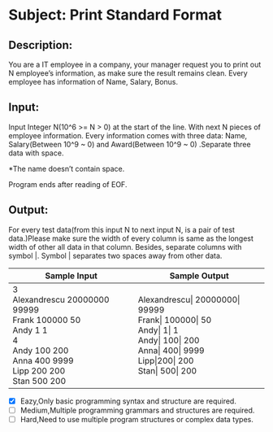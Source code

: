 # Subject: Print Standard Format
## Description:
You are a IT employee in a company, your manager request you to print out N employee’s information, as make sure the result remains clean. Every employee has information of Name, Salary, Bonus. 

## Input:
Input Integer N(10^6 >= N > 0) at the start of the line. With next N pieces of employee information. Every information comes with three data: Name, Salary(Between 10^9 ~ 0) and Award(Between 10^9 ~ 0) .Separate three data with space.

*The name doesn’t contain space.

Program ends after reading of EOF.

## Output:
For every test data(from this input N to next input N, is a pair of test data.)Please make sure the width of every column is same as the longest width of other all data in that column. Besides, separate columns with symbol |. Symbol | separates two spaces away from other data.


| Sample Input	 | Sample Output |
| -------- | -------- |
|    3<br>Alexandrescu 20000000 99999<br>Frank 100000 50<br>Andy 1 1<br>4<br>Andy 100 200<br>Anna 400 9999<br>Lipp 200 200<br>Stan 500 200|   Alexandrescu\|  20000000\|  99999<br>       Frank\|    100000\|     50<br>     Andy\|         1\|      1<br>Andy\|  100\|   200<br>Anna\|  400\|  9999<br>Lipp\|200\|   200<br>Stan\|  500\|   200     |


- [x]  Eazy,Only basic programming syntax and structure are required.
- [ ]  Medium,Multiple programming grammars and structures are required.
- [ ] Hard,Need to use multiple program structures or complex data types.
